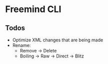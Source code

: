 # Freemind CLI

## Todos
- Optimize XML changes that are being made
- Rename:
    - Remove -> Delete
    - Boiling -> Raw
    -> Direct -> Blitz